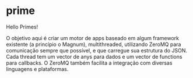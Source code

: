# prime

Hello Primes!

O objetivo aqui é criar um motor de apps baseado em algum framework existente (a princípio o Magnum), multithreaded, utilizando ZeroMQ para comunicação sempre que possível, e que carregue sua estrutura do JSON. Cada thread tem um vector de anys para dados e um vector de functions para callbacks. O ZeroMQ também facilita a integração com diversas linguagens e plataformas.
